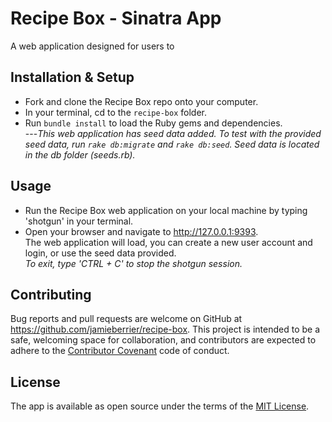 # Recipe Box - Sinatra App

A web application designed for users to


## Installation & Setup

* Fork and clone the Recipe Box repo onto your computer.
* In your terminal, cd to the `recipe-box` folder.
* Run `bundle install` to load the Ruby gems and dependencies.  \
---_This web application has seed data added. To test with the provided seed data, run `rake db:migrate` and `rake db:seed`. Seed data is located in the db folder (seeds.rb)._

## Usage

* Run the Recipe Box web application on your local machine by typing 'shotgun' in your terminal.
* Open your browser and navigate to http://127.0.0.1:9393.  \
The web application will load, you can create a new user account and login, or use the seed data provided.  \
_To exit, type 'CTRL + C' to stop the shotgun session._

## Contributing

Bug reports and pull requests are welcome on GitHub at https://github.com/jamieberrier/recipe-box. This project is intended to be a safe, welcoming space for collaboration, and contributors are expected to adhere to the [Contributor Covenant](http://contributor-covenant.org) code of conduct.

## License

The app is available as open source under the terms of the [MIT License](https://opensource.org/licenses/MIT).

